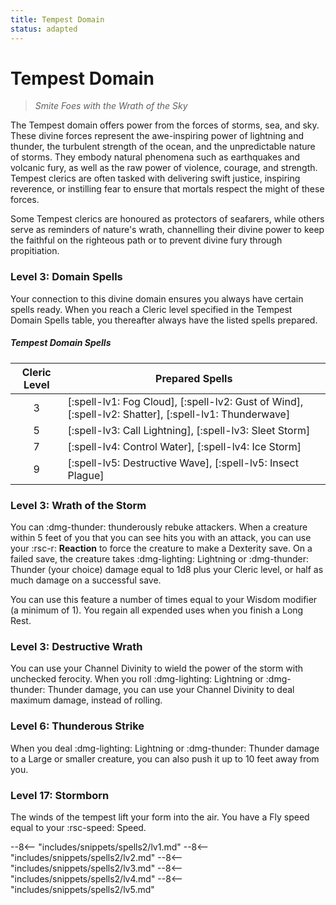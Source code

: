 ```yaml
---
title: Tempest Domain
status: adapted
---
```


# Tempest Domain

> *Smite Foes with the Wrath of the Sky*

The Tempest domain offers power from the forces of storms, sea, and sky. These divine forces represent the awe-inspiring power of lightning and thunder, the turbulent strength of the ocean, and the unpredictable nature of storms. They embody natural phenomena such as earthquakes and volcanic fury, as well as the raw power of violence, courage, and strength. Tempest clerics are often tasked with delivering swift justice, inspiring reverence, or instilling fear to ensure that mortals respect the might of these forces. 

Some Tempest clerics are honoured as protectors of seafarers, while others serve as reminders of nature's wrath, channelling their divine power to keep the faithful on the righteous path or to prevent divine fury through propitiation.

### Level 3: Domain Spells

Your connection to this divine domain ensures you always have certain spells ready. When you reach a Cleric level specified in the Tempest Domain Spells table, you thereafter always have the listed spells prepared.

##### Tempest Domain Spells

| Cleric Level | Prepared Spells |
| :-: | --- |
| 3 | [:spell-lv1: Fog Cloud], [:spell-lv2: Gust of Wind], [:spell-lv2: Shatter], [:spell-lv1: Thunderwave] |
| 5 | [:spell-lv3: Call Lightning], [:spell-lv3: Sleet Storm] |
| 7 | [:spell-lv4: Control Water], [:spell-lv4: Ice Storm] |
| 9 | [:spell-lv5: Destructive Wave], [:spell-lv5: Insect Plague] |

### Level 3: Wrath of the Storm

You can :dmg-thunder: thunderously rebuke attackers. When a creature within 5 feet of you that you can see hits you with an attack, you can use your :rsc-r: **Reaction** to force the creature to make a Dexterity save. On a failed save, the creature takes :dmg-lighting: Lightning or :dmg-thunder: Thunder (your choice) damage equal to 1d8 plus your Cleric level, or half as much damage on a successful save. 

You can use this feature a number of times equal to your Wisdom modifier (a minimum of 1). You regain all expended uses when you finish a Long Rest.

### Level 3: Destructive Wrath

You can use your Channel Divinity to wield the power of the storm with unchecked ferocity. When you roll :dmg-lighting: Lightning or :dmg-thunder: Thunder damage, you can use your Channel Divinity to deal maximum damage, instead of rolling.

### Level 6: Thunderous Strike

When you deal :dmg-lighting: Lightning or :dmg-thunder: Thunder damage to a Large or smaller creature, you can also push it up to 10 feet away from you.

### Level 17: Stormborn

The winds of the tempest lift your form into the air. You have a Fly speed equal to your :rsc-speed: Speed.

--8<-- "includes/snippets/spells2/lv1.md"
--8<-- "includes/snippets/spells2/lv2.md"
--8<-- "includes/snippets/spells2/lv3.md"
--8<-- "includes/snippets/spells2/lv4.md"
--8<-- "includes/snippets/spells2/lv5.md"